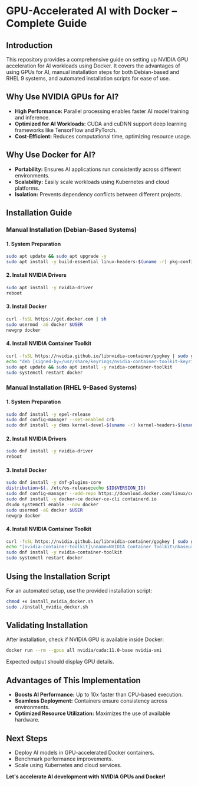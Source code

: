 # **GPU-Accelerated AI with Docker – Complete Guide**

## **Introduction**
This repository provides a comprehensive guide on setting up NVIDIA GPU acceleration for AI workloads using Docker. It covers the advantages of using GPUs for AI, manual installation steps for both Debian-based and RHEL 9 systems, and automated installation scripts for ease of use.

## **Why Use NVIDIA GPUs for AI?**
- **High Performance:** Parallel processing enables faster AI model training and inference.
- **Optimized for AI Workloads:** CUDA and cuDNN support deep learning frameworks like TensorFlow and PyTorch.
- **Cost-Efficient:** Reduces computational time, optimizing resource usage.

## **Why Use Docker for AI?**
- **Portability:** Ensures AI applications run consistently across different environments.
- **Scalability:** Easily scale workloads using Kubernetes and cloud platforms.
- **Isolation:** Prevents dependency conflicts between different projects.

## **Installation Guide**
### **Manual Installation (Debian-Based Systems)**
#### **1. System Preparation**
```bash
sudo apt update && sudo apt upgrade -y
sudo apt install -y build-essential linux-headers-$(uname -r) pkg-config dkms curl gnupg software-properties-common apt-transport-https ca-certificates
```
#### **2. Install NVIDIA Drivers**
```bash
sudo apt install -y nvidia-driver
reboot
```
#### **3. Install Docker**
```bash
curl -fsSL https://get.docker.com | sh
sudo usermod -aG docker $USER
newgrp docker
```
#### **4. Install NVIDIA Container Toolkit**
```bash
curl -fsSL https://nvidia.github.io/libnvidia-container/gpgkey | sudo gpg --dearmor -o /usr/share/keyrings/nvidia-container-toolkit-keyring.gpg
echo "deb [signed-by=/usr/share/keyrings/nvidia-container-toolkit-keyring.gpg] https://nvidia.github.io/libnvidia-container/stable/deb/ $(lsb_release -cs) main" | sudo tee /etc/apt/sources.list.d/nvidia-container-toolkit.list
sudo apt update && sudo apt install -y nvidia-container-toolkit
sudo systemctl restart docker
```

### **Manual Installation (RHEL 9-Based Systems)**
#### **1. System Preparation**
```bash
sudo dnf install -y epel-release
sudo dnf config-manager --set-enabled crb
sudo dnf install -y dkms kernel-devel-$(uname -r) kernel-headers-$(uname -r) gcc make curl
```
#### **2. Install NVIDIA Drivers**
```bash
sudo dnf install -y nvidia-driver
reboot
```
#### **3. Install Docker**
```bash
sudo dnf install -y dnf-plugins-core
distribution=$(. /etc/os-release;echo $ID$VERSION_ID)
sudo dnf config-manager --add-repo https://download.docker.com/linux/centos/docker-ce.repo
sudo dnf install -y docker-ce docker-ce-cli containerd.io
dsudo systemctl enable --now docker
sudo usermod -aG docker $USER
newgrp docker
```
#### **4. Install NVIDIA Container Toolkit**
```bash
curl -fsSL https://nvidia.github.io/libnvidia-container/gpgkey | sudo gpg --dearmor -o /usr/share/keyrings/nvidia-container-toolkit-keyring.gpg
echo "[nvidia-container-toolkit]\nname=NVIDIA Container Toolkit\nbaseurl=https://nvidia.github.io/libnvidia-container/stable/rpm/\$basearch\nenabled=1\ngpgcheck=1\ngpgkey=https://nvidia.github.io/libnvidia-container/gpgkey" | sudo tee /etc/yum.repos.d/nvidia-container-toolkit.repo
sudo dnf install -y nvidia-container-toolkit
sudo systemctl restart docker
```

## **Using the Installation Script**
For an automated setup, use the provided installation script:
```bash
chmod +x install_nvidia_docker.sh
sudo ./install_nvidia_docker.sh
```

## **Validating Installation**
After installation, check if NVIDIA GPU is available inside Docker:
```bash
docker run --rm --gpus all nvidia/cuda:11.0-base nvidia-smi
```
Expected output should display GPU details.

## **Advantages of This Implementation**
- **Boosts AI Performance:** Up to 10x faster than CPU-based execution.
- **Seamless Deployment:** Containers ensure consistency across environments.
- **Optimized Resource Utilization:** Maximizes the use of available hardware.

## **Next Steps**
- Deploy AI models in GPU-accelerated Docker containers.
- Benchmark performance improvements.
- Scale using Kubernetes and cloud services.

**Let's accelerate AI development with NVIDIA GPUs and Docker!**

